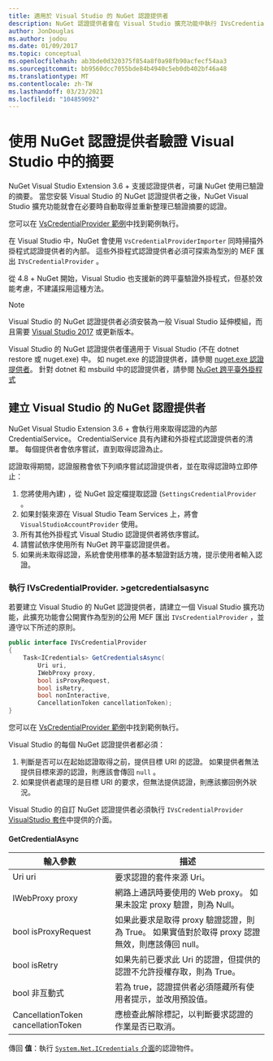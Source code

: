```yaml
---
title: 適用於 Visual Studio 的 NuGet 認證提供者
description: NuGet 認證提供者會在 Visual Studio 擴充功能中執行 IVsCredentialProvider 介面，以透過摘要進行驗證。
author: JonDouglas
ms.author: jodou
ms.date: 01/09/2017
ms.topic: conceptual
ms.openlocfilehash: ab3bde0d320375f854a8f0a98fb90acfecf54aa3
ms.sourcegitcommit: bb9560dcc7055bde84b4940c5eb0db402bf46a48
ms.translationtype: MT
ms.contentlocale: zh-TW
ms.lasthandoff: 03/23/2021
ms.locfileid: "104859092"
---
```

# <a name="authenticating-feeds-in-visual-studio-with-nuget-credential-providers"></a>使用 NuGet 認證提供者驗證 Visual Studio 中的摘要

NuGet Visual Studio Extension 3.6 + 支援認證提供者，可讓 NuGet 使用已驗證的摘要。
當您安裝 Visual Studio 的 NuGet 認證提供者之後，NuGet Visual Studio 擴充功能就會在必要時自動取得並重新整理已驗證摘要的認證。

您可以在 [VsCredentialProvider 範例](https://github.com/NuGet/Samples/tree/main/VsCredentialProvider)中找到範例執行。

在 Visual Studio 中，NuGet 會使用 `VsCredentialProviderImporter` 同時掃描外掛程式認證提供者的內部。 這些外掛程式認證提供者必須可探索為型別的 MEF 匯出 `IVsCredentialProvider` 。

從 4.8 + NuGet 開始，Visual Studio 也支援新的跨平臺驗證外掛程式，但基於效能考慮，不建議採用這種方法。

> [!Note]
> Visual Studio 的 NuGet 認證提供者必須安裝為一般 Visual Studio 延伸模組，而且需要 [Visual Studio 2017](https://aka.ms/vs/15/release/vs_enterprise.exe) 或更新版本。
>
> Visual Studio 的 NuGet 認證提供者僅適用于 Visual Studio (不在 dotnet restore 或 nuget.exe) 中。 如 nuget.exe 的認證提供者，請參閱 [nuget.exe 認證提供者](nuget-exe-Credential-providers.md)。
> 針對 dotnet 和 msbuild 中的認證提供者，請參閱 [NuGet 跨平臺外掛程式](nuget-cross-platform-authentication-plugin.md)

## <a name="creating-a-nuget-credential-provider-for-visual-studio"></a>建立 Visual Studio 的 NuGet 認證提供者

NuGet Visual Studio Extension 3.6 + 會執行用來取得認證的內部 CredentialService。 CredentialService 具有內建和外掛程式認證提供者的清單。 每個提供者會依序嘗試，直到取得認證為止。

認證取得期間，認證服務會依下列順序嘗試認證提供者，並在取得認證時立即停止：

1. 您將使用內建) ，從 NuGet 設定檔提取認證 (`SettingsCredentialProvider` 。
1. 如果封裝來源在 Visual Studio Team Services 上，將會 `VisualStudioAccountProvider` 使用。
1. 所有其他外掛程式 Visual Studio 認證提供者將依序嘗試。
1. 請嘗試依序使用所有 NuGet 跨平臺認證提供者。
1. 如果尚未取得認證，系統會使用標準的基本驗證對話方塊，提示使用者輸入認證。

### <a name="implementing-ivscredentialprovidergetcredentialsasync"></a>執行 IVsCredentialProvider. >getcredentialsasync

若要建立 Visual Studio 的 NuGet 認證提供者，請建立一個 Visual Studio 擴充功能，此擴充功能會公開實作為型別的公用 MEF 匯出 `IVsCredentialProvider` ，並遵守以下所述的原則。

```cs
public interface IVsCredentialProvider
{
    Task<ICredentials> GetCredentialsAsync(
        Uri uri,
        IWebProxy proxy,
        bool isProxyRequest,
        bool isRetry,
        bool nonInteractive,
        CancellationToken cancellationToken);
}
```

您可以在 [VsCredentialProvider 範例](https://github.com/NuGet/Samples/tree/main/VsCredentialProvider)中找到範例執行。

Visual Studio 的每個 NuGet 認證提供者都必須：

1. 判斷是否可以在起始認證取得之前，提供目標 URI 的認證。 如果提供者無法提供目標來源的認證，則應該會傳回 `null` 。
1. 如果提供者處理的是目標 URI 的要求，但無法提供認證，則應該擲回例外狀況。

Visual Studio 的自訂 NuGet 認證提供者必須執行 `IVsCredentialProvider` [VisualStudio 套件](https://www.nuget.org/packages/NuGet.VisualStudio/)中提供的介面。

#### <a name="getcredentialasync"></a>GetCredentialAsync

| 輸入參數 |描述|
| ----------------|-----------|
| Uri uri | 要求認證的套件來源 Uri。|
| IWebProxy proxy | 網路上通訊時要使用的 Web proxy。 如果未設定 proxy 驗證，則為 Null。 |
| bool isProxyRequest | 如果此要求是取得 proxy 驗證認證，則為 True。 如果實值對於取得 proxy 認證無效，則應該傳回 null。 |
| bool isRetry | 如果先前已要求此 Uri 的認證，但提供的認證不允許授權存取，則為 True。 |
| bool 非互動式 | 若為 true，認證提供者必須隱藏所有使用者提示，並改用預設值。 |
| CancellationToken cancellationToken | 應檢查此解除標記，以判斷要求認證的作業是否已取消。 |

傳回 **值**：執行 [ `System.Net.ICredentials` 介面](/dotnet/api/system.net.icredentials)的認證物件。

